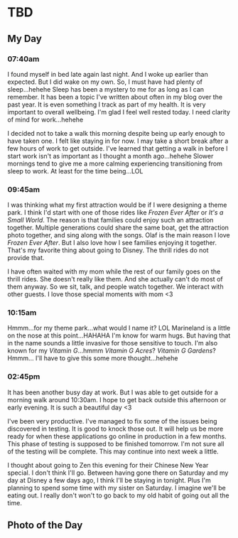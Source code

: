 # TBD

## My Day

### 07:40am

I found myself in bed late again last night. And I woke up earlier than expected. But I did wake on my own. So, I must have had plenty of sleep...hehehe Sleep has been a mystery to me for as long as I can remember. It has been a topic I've written about often in my blog over the past year. It is even something I track as part of my health. It is very important to overall wellbeing. I'm glad I feel well rested today. I need clarity of mind for work...hehehe

I decided not to take a walk this morning despite being up early enough to have taken one. I felt like staying in for now. I may take a short break after a few hours of work to get outside. I've learned that getting a walk in before I start work isn't as important as I thought a month ago...hehehe Slower mornings tend to give me a more calming experiencing transitioning from sleep to work. At least for the time being...LOL

### 09:45am

I was thinking what my first attraction would be if I were designing a theme park. I think I'd start with one of those rides like *Frozen Ever After* or *It's a Small World*. The reason is that families could enjoy such an attraction together. Multiple generations could share the same boat, get the attraction photo together, and sing along with the songs. Olaf is the main reason I love *Frozen Ever After*. But I also love how I see families enjoying it together. That's my favorite thing about going to Disney. The thrill rides do not provide that.

I have often waited with my mom while the rest of our family goes on the thrill rides. She doesn't really like them. And she actually can't do most of them anyway. So we sit, talk, and people watch together. We interact with other guests. I love those special moments with mom <3

### 10:15am

Hmmm...for my theme park...what would I name it? LOL Marineland is a little on the nose at this point...HAHAHA I'm know for warm hugs. But having that in the name sounds a little invasive for those sensitive to touch. I'm also known for my *Vitamin G*...hmmm *Vitamin G Acres*? *Vitamin G Gardens*? Hmmm... I'll have to give this some more thought...hehehe

### 02:45pm

It has been another busy day at work. But I was able to get outside for a morning walk around 10:30am. I hope to get back outside this afternoon or early evening. It is such a beautiful day <3

I've been very productive. I've managed to fix some of the issues being discovered in testing. It is good to knock those out. It will help us be more ready for when these applications go online in production in a few months. This phase of testing is supposed to be finished tomorrow. I'm not sure all of the testing will be complete. This may continue into next week a little.

I thought about going to Zen this evening for their Chinese New Year special. I don't think I'll go. Between having gone there on Saturday and my day at Disney a few days ago, I think I'll be staying in tonight. Plus I'm planning to spend some time with my sister on Saturday. I imagine we'll be eating out. I really don't won't to go back to my old habit of going out all the time.



## Photo of the Day

<!--@include: ../../../photos/photo-a-day/2025/01/30.md{3,}-->
